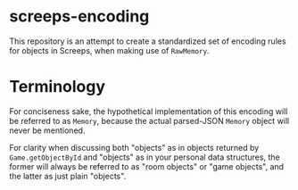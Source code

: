 # screeps-encoding
This repository is an attempt to create a standardized set of encoding rules for objects in Screeps, when making use of `RawMemory`.

# Terminology
For conciseness sake, the hypothetical implementation of this encoding will be referred to as `Memory`, because the actual parsed-JSON `Memory` object will never be mentioned.

For clarity when discussing both "objects" as in objects returned by `Game.getObjectById` and "objects" as in your personal data structures, the former will always be referred to as "room objects" or "game objects", and the latter as just plain "objects".
